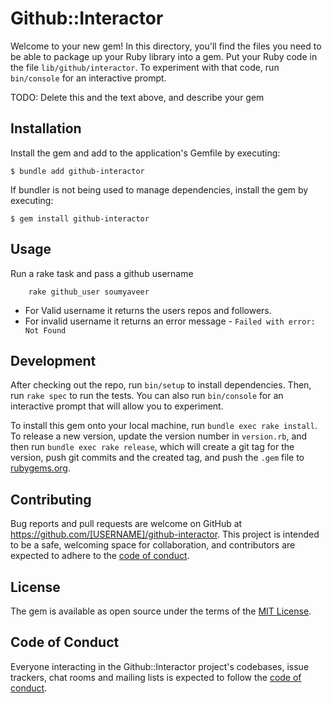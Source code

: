 # Github::Interactor

Welcome to your new gem! In this directory, you'll find the files you need to be able to package up your Ruby library into a gem. Put your Ruby code in the file `lib/github/interactor`. To experiment with that code, run `bin/console` for an interactive prompt.

TODO: Delete this and the text above, and describe your gem

## Installation

Install the gem and add to the application's Gemfile by executing:

    $ bundle add github-interactor

If bundler is not being used to manage dependencies, install the gem by executing:

    $ gem install github-interactor

## Usage

Run a rake task and pass a github username

```
    rake github_user soumyaveer
```

- For Valid username it returns the users repos and followers.
- For invalid username it returns an error message -  `Failed with error: Not Found`


## Development

After checking out the repo, run `bin/setup` to install dependencies. Then, run `rake spec` to run the tests. You can also run `bin/console` for an interactive prompt that will allow you to experiment.

To install this gem onto your local machine, run `bundle exec rake install`. To release a new version, update the version number in `version.rb`, and then run `bundle exec rake release`, which will create a git tag for the version, push git commits and the created tag, and push the `.gem` file to [rubygems.org](https://rubygems.org).

## Contributing

Bug reports and pull requests are welcome on GitHub at https://github.com/[USERNAME]/github-interactor. This project is intended to be a safe, welcoming space for collaboration, and contributors are expected to adhere to the [code of conduct](https://github.com/[USERNAME]/github-interactor/blob/master/CODE_OF_CONDUCT.md).

## License

The gem is available as open source under the terms of the [MIT License](https://opensource.org/licenses/MIT).

## Code of Conduct

Everyone interacting in the Github::Interactor project's codebases, issue trackers, chat rooms and mailing lists is expected to follow the [code of conduct](https://github.com/[USERNAME]/github-interactor/blob/master/CODE_OF_CONDUCT.md).
